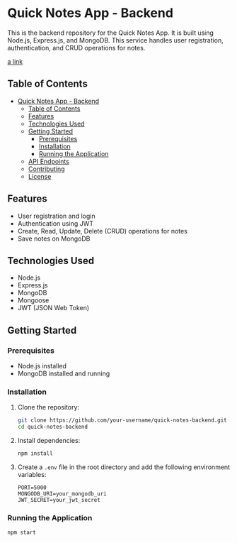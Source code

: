 # Quick Notes App - Backend

This is the backend repository for the Quick Notes App. It is built using Node.js, Express.js, and MongoDB. This service handles user registration, authentication, and CRUD operations for notes.

[a link](https://github.com/Md-Romaan/quick-notes-frontend)

## Table of Contents

- [Quick Notes App - Backend](#quick-notes-app---backend)
  - [Table of Contents](#table-of-contents)
  - [Features](#features)
  - [Technologies Used](#technologies-used)
  - [Getting Started](#getting-started)
    - [Prerequisites](#prerequisites)
    - [Installation](#installation)
    - [Running the Application](#running-the-application)
  - [API Endpoints](#api-endpoints)
  - [Contributing](#contributing)
  - [License](#license)

## Features

- User registration and login
- Authentication using JWT
- Create, Read, Update, Delete (CRUD) operations for notes
- Save notes on MongoDB

## Technologies Used

- Node.js
- Express.js
- MongoDB
- Mongoose
- JWT (JSON Web Token)

## Getting Started

### Prerequisites

- Node.js installed
- MongoDB installed and running

### Installation

1. Clone the repository:

    ```bash
    git clone https://github.com/your-username/quick-notes-backend.git
    cd quick-notes-backend
    ```

2. Install dependencies:

    ```bash
    npm install
    ```

3. Create a `.env` file in the root directory and add the following environment variables:

    ```env
    PORT=5000
    MONGODB_URI=your_mongodb_uri
    JWT_SECRET=your_jwt_secret
    ```

### Running the Application

```bash
npm start
